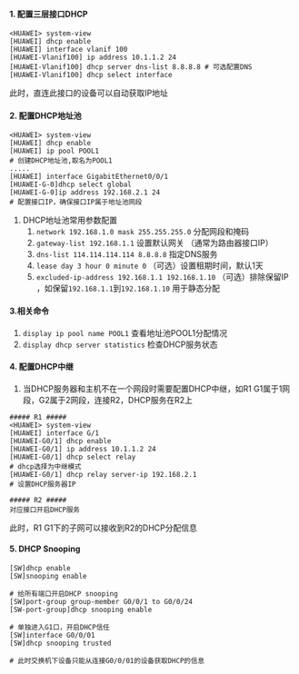 #### 1. 配置三层接口DHCP
```
<HUAWEI> system-view
[HUAWEI] dhcp enable
[HUAWEI] interface vlanif 100
[HUAWEI-Vlanif100] ip address 10.1.1.2 24
[HUAWEI-Vlanif100] dhcp server dns-list 8.8.8.8 # 可选配置DNS
[HUAWEI-Vlanif100] dhcp select interface
```
此时，直连此接口的设备可以自动获取IP地址

#### 2. 配置DHCP地址池     
```
<HUAWEI> system-view
[HUAWEI] dhcp enable
[HUAWEI] ip pool POOL1
# 创建DHCP地址池,取名为POOL1
.....
[HUAWEI] interface GigabitEthernet0/0/1
[HUAWEI-G-0]dhcp select global
[HUAWEI-G-0]ip address 192.168.2.1 24
# 配置接口IP，确保接口IP属于地址池网段
```
1. DHCP地址池常用参数配置
	1. `network 192.168.1.0 mask 255.255.255.0` 分配网段和掩码
	2. `gateway-list 192.168.1.1` 设置默认网关 （通常为路由器接口IP）
	3. `dns-list 114.114.114.114 8.8.8.8` 指定DNS服务
	4. `lease day 3 hour 0 minute 0` （可选）设置租期时间，默认1天
	5. `excluded-ip-address 192.168.1.1 192.168.1.10` （可选）排除保留IP ，如保留`192.168.1.1`到`192.168.1.10` 用于静态分配

#### 3.相关命令
1. `display ip pool name POOL1` 查看地址池POOL1分配情况
2. `display dhcp server statistics` 检查DHCP服务状态

#### 4. 配置DHCP中继
1. 当DHCP服务器和主机不在一个网段时需要配置DHCP中继，如R1 G1属于1网段，G2属于2网段，连接R2，DHCP服务在R2上

```
##### R1 #####
<HUAWEI> system-view
[HUAWEI] interface G/1
[HUAWEI-G0/1] dhcp enable
[HUAWEI-G0/1] ip address 10.1.1.2 24
[HUAWEI-G0/1] dhcp select relay
# dhcp选择为中继模式
[HUAWEI-G0/1] dhcp relay server-ip 192.168.2.1
# 设置DHCP服务器IP

##### R2 #####
对应接口开启DHCP服务
```

此时，R1 G1下的子网可以接收到R2的DHCP分配信息

#### 5. DHCP Snooping
```
[SW]dhcp enable
[SW]snooping enable

# 给所有端口开启DHCP snooping
[SW]port-group group-member G0/0/1 to G0/0/24
[SW-port-group]dhcp snooping enable 

# 单独进入G1口，开启DHCP信任
[SW]interface G0/0/01
[SW]dhcp snooping trusted 

# 此时交换机下设备只能从连接G0/0/01的设备获取DHCP的信息
```